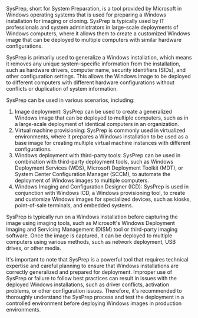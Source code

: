 SysPrep, short for System Preparation, is a tool provided by Microsoft in Windows operating systems that is used for preparing a Windows installation for imaging or cloning. SysPrep is typically used by IT professionals and system administrators in large-scale deployments of Windows computers, where it allows them to create a customized Windows image that can be deployed to multiple computers with similar hardware configurations.

SysPrep is primarily used to generalize a Windows installation, which means it removes any unique system-specific information from the installation, such as hardware drivers, computer name, security identifiers (SIDs), and other configuration settings. This allows the Windows image to be deployed to different computers with different hardware configurations without conflicts or duplication of system information.

SysPrep can be used in various scenarios, including:

1. Image deployment: SysPrep can be used to create a generalized Windows image that can be deployed to multiple computers, such as in a large-scale deployment of identical computers in an organization.
2. Virtual machine provisioning: SysPrep is commonly used in virtualized environments, where it prepares a Windows installation to be used as a base image for creating multiple virtual machine instances with different configurations.
3. Windows deployment with third-party tools: SysPrep can be used in combination with third-party deployment tools, such as Windows Deployment Services (WDS), Microsoft Deployment Toolkit (MDT), or System Center Configuration Manager (SCCM), to automate the deployment of Windows images to multiple computers.
4. Windows Imaging and Configuration Designer (ICD): SysPrep is used in conjunction with Windows ICD, a Windows provisioning tool, to create and customize Windows images for specialized devices, such as kiosks, point-of-sale terminals, and embedded systems.

SysPrep is typically run on a Windows installation before capturing the image using imaging tools, such as Microsoft's Windows Deployment Imaging and Servicing Management (DISM) tool or third-party imaging software. Once the image is captured, it can be deployed to multiple computers using various methods, such as network deployment, USB drives, or other media.

It's important to note that SysPrep is a powerful tool that requires technical expertise and careful planning to ensure that Windows installations are correctly generalized and prepared for deployment. Improper use of SysPrep or failure to follow best practices can result in issues with the deployed Windows installations, such as driver conflicts, activation problems, or other configuration issues. Therefore, it's recommended to thoroughly understand the SysPrep process and test the deployment in a controlled environment before deploying Windows images in production environments.